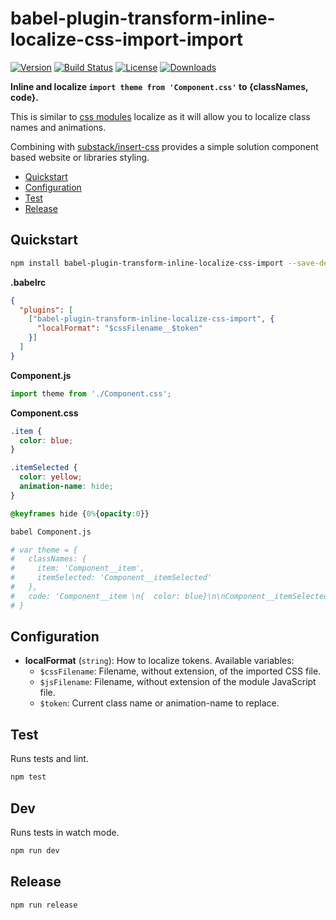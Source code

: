 # babel-plugin-transform-inline-localize-css-import-import

[![Version][version-svg]][package-url] [![Build Status][travis-svg]][travis-url] [![License][license-image]][license-url] [![Downloads][downloads-image]][downloads-url]

**Inline and localize `import theme from 'Component.css'` to {classNames, code}.**

This is similar to [css modules](https://github.com/css-modules/css-modules) localize as it will allow you to localize class names and animations.

Combining with [substack/insert-css](https://github.com/substack/insert-css) provides a simple
solution component based website or libraries styling.

<!-- START doctoc generated TOC please keep comment here to allow auto update -->
<!-- DON'T EDIT THIS SECTION, INSTEAD RE-RUN doctoc TO UPDATE -->


- [Quickstart](#quickstart)
- [Configuration](#configuration)
- [Test](#test)
- [Release](#release)

<!-- END doctoc generated TOC please keep comment here to allow auto update -->

## Quickstart

```sh
npm install babel-plugin-transform-inline-localize-css-import --save-dev
```

**.babelrc**
```json
{
  "plugins": [
    ["babel-plugin-transform-inline-localize-css-import", {
      "localFormat": "$cssFilename__$token"
    }]
  ]
}
```

**Component.js**
```js
import theme from './Component.css';
```

**Component.css**
```css
.item {
  color: blue;
}

.itemSelected {
  color: yellow;
  animation-name: hide;
}

@keyframes hide {0%{opacity:0}}
```

```sh
babel Component.js

# var theme = {
#   classNames: {
#     item: 'Component__item',
#     itemSelected: 'Component__itemSelected'
#   },
#   code: 'Component__item \n{  color: blue}\n\nComponent__itemSelected \n{  color: yellow;\nanimation-name: Component__hide }\n\n@keyframes Component__hide {0%{opacity: 0}}'
# }
```

## Configuration

* **localFormat** (`string`): How to localize tokens. Available variables:
  - `$cssFilename`: Filename, without extension, of the imported CSS file.
  - `$jsFilename`: Filename, without extension of the module JavaScript file.
  - `$token`: Current class name or animation-name to replace.

## Test

Runs tests and lint.

```sh
npm test
```

## Dev

Runs tests in watch mode.

```sh
npm run dev
```

## Release

```sh
npm run release
```

[version-svg]: https://img.shields.io/npm/v/babel-plugin-transform-inline-localize-css-import.svg?style=flat-square
[package-url]: https://npmjs.org/package/babel-plugin-transform-inline-localize-css-import
[travis-svg]: https://img.shields.io/travis/algolia/babel-plugin-transform-inline-localize-css-import/master.svg?style=flat-square
[travis-url]: https://travis-ci.org/algolia/babel-plugin-transform-inline-localize-css-import
[license-image]: http://img.shields.io/badge/license-MIT-green.svg?style=flat-square
[license-url]: LICENSE
[downloads-image]: https://img.shields.io/npm/dm/babel-plugin-transform-inline-localize-css-import.svg?style=flat-square
[downloads-url]: http://npm-stat.com/charts.html?package=babel-plugin-transform-inline-localize-css-import

